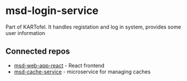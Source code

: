 # msd-login-service
Part of KARTofel. It handles registation and log in system, provides some user information
## Connected repos
  * [msd-web-app-react](https://github.com/Deka-Labs/msd-web-app-react) - React frontend
  * [msd-cache-service](https://github.com/Deka-Labs/msd-cache-service) - microservice for managing caches
